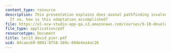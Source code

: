 ```yaml
---
content_type: resource
description: This presentation explains does axonal pathfinding involve adaptation?
  If so, how is this adaptation accomplished?
file: https://ol-ocw-studio-app-qa.s3.amazonaws.com/courses/9-18-developmental-neurobiology-spring-2005/84caecb998910758309c60de4ea4ac28_lec13_david_pier.pdf
file_type: application/pdf
resourcetype: Document
title: lec13_david_pier.pdf
uid: 84caecb9-9891-0758-309c-60de4ea4ac28
---
```


